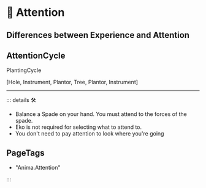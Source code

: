 # 💜 <anima>Attention</anima>

## Differences between Experience and Attention

## AttentionCycle

PlantingCycle

[Hole, Instrument, Plantor, Tree, Plantor, Instrument]

---

<!-- =================================================== -->
<!-- =================================================== -->
<!-- =================================================== -->
<!-- =================================================== -->
<!-- =================================================== -->
::: details 🛠

- Balance a Spade on your hand. You must attend to the forces of the spade.
- Eko is not required for selecting what to attend to.
- You don't need to pay attention to look where you're going

<h2>PageTags</h2>

- "Anima.Attention"

:::
